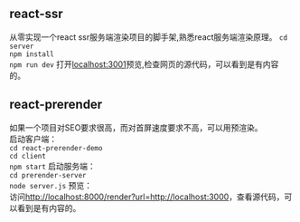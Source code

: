 ## react-ssr
从零实现一个react ssr服务端渲染项目的脚手架,熟悉react服务端渲染原理。
`cd server`     
`npm install`   
`npm run dev`
打开[localhost:3001](localhost:3001)预览,检查网页的源代码，可以看到是有内容的。    

## react-prerender
如果一个项目对SEO要求很高，而对首屏速度要求不高，可以用预渲染。     
启动客户端：    
`cd react-prerender-demo`   
`cd client`     
`npm start`
启动服务端：    
`cd prerender-server`       
`node server.js`
预览：  
访问[http://localhost:8000/render?url=http://localhost:3000](http://localhost:8000/render?url=http://localhost:3000)，查看源代码，可以看到是有内容的。